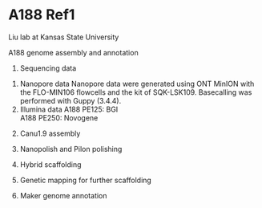 # A188 Ref1
Liu lab at Kansas State University

A188 genome assembly and annotation

1. Sequencing data
1) Nanopore data
Nanopore data were generated using ONT MinION with the FLO-MIN106 flowcells and the kit of SQK-LSK109. Basecalling was performed with Guppy (3.4.4).
2) Illumina data
A188 PE125: BGI  
A188 PE250: Novogene

2. Canu1.9 assembly

3. Nanopolish and Pilon polishing

4. Hybrid scaffolding

5. Genetic mapping for further scaffolding

6. Maker genome annotation

